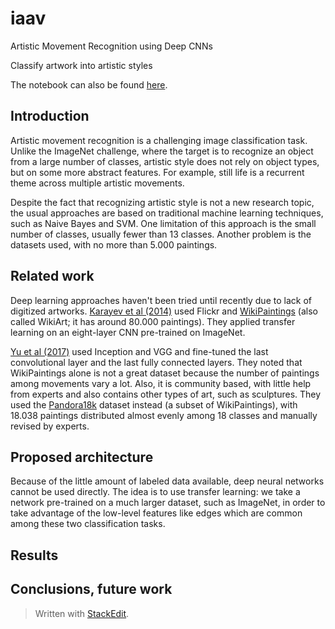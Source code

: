 # iaav
Artistic Movement Recognition using Deep CNNs

Classify artwork into artistic styles

The notebook can also be found [here](https://drive.google.com/file/d/1eGQ0Tz5P1nDymjstS3r21RAt2MHuavY1/view?usp=sharing).


## Introduction
Artistic movement recognition is a challenging image classification task. Unlike the ImageNet challenge, where the target is to recognize an object from a large number of classes, artistic style does not rely on object types, but on some more abstract features. For example, still life is a recurrent theme across multiple artistic movements.

Despite the fact that recognizing artistic style is not a new research topic, the usual approaches are based on traditional machine learning techniques, such as Naive Bayes and SVM. One limitation of this approach is the small number of classes, usually fewer than 13 classes. Another problem is the datasets used, with no more than 5.000 paintings.
## Related work
Deep learning approaches haven't been tried until recently due to lack of digitized artworks. [Karayev et al (2014)](https://sergeykarayev.com/files/1311.3715v3.pdf) used Flickr and [WikiPaintings](https://www.wikiart.org/) (also called WikiArt; it has around 80.000 paintings). They applied transfer learning on an eight-layer CNN pre-trained on ImageNet.

[Yu et al (2017)](http://cs231n.stanford.edu/reports/2017/pdfs/411.pdf) used Inception and VGG and fine-tuned the last convolutional layer and the last fully connected layers. They noted that WikiPaintings alone is not a great dataset because the number of paintings among movements vary a lot. Also, it is community based, with little help from experts and also contains other types of art, such as sculptures. They used the [Pandora18k](http://imag.pub.ro/pandora/pandora_download.html) dataset instead (a subset of WikiPaintings), with 18.038 paintings distributed almost evenly among 18 classes and manually revised by experts.
## Proposed architecture
Because of the little amount of labeled data available, deep neural networks cannot be used directly. The idea is to use transfer learning: we take a network pre-trained on a much larger dataset, such as ImageNet, in order to take advantage of the low-level features like edges which are common among these two classification tasks.
## Results

## Conclusions, future work


> Written with [StackEdit](https://stackedit.io/).
